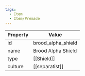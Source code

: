 ```yaml
---
tags:
  - Item
  - Item/Premade
---
```


| Property | Value              |
| -------- | ------------------ |
| id       | brood_alpha_shield |
| name     | Brood Alpha Shield |
| type     | [[Shield]]         |
| culture  | [[separatist]]     |


